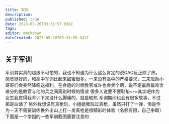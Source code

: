```yaml
---
title: 军训
description:
published: true
date: 2023-05-20T03:31:57.930Z
tags:
editor: markdown
dateCreated: 2023-05-20T03:31:55.941Z
---
```


## 关于军训

军训其实真的超级不可怕的，我也不知道为什么这么肯定的说QAQ反正除了热，感觉挺好的，和高中军训比起来甜蜜很多。一来没有高中的严格要求，二来班助小哥哥们会突然降临送福利。在合适的时候教官或许也会卖个萌，说不定最后最难舍难分的是教官与他的兵之间离别时候的情谊
很多人说要不要鞋垫=-=其实吧作为女生我觉得我军训下来没什么脚痛的，就是晒热
军训期间也会有很多故事，不过那是后话了
另外我想说有真枪玩，小姐姐我玩过真枪，虽然只打了一弹，但是作为一天不需要训练换外出山上打一发真枪是很精彩的体验（名额有限，自己争取）
下面是一个学姐的一些军训截图需要注意的